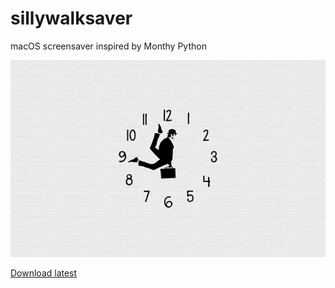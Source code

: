 # sillywalksaver
macOS screensaver inspired by Monthy Python

![Screenshot](Release/screenshot.png)

[Download latest](https://github.com/marknagy/sillywalksaver/blob/master/Release/sillywalks.saver.zip)
